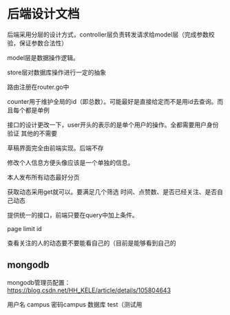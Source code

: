 # 后端设计文档
后端采用分层的设计方式，controller层负责转发请求给model层（完成参数校验，保证参数合法性）

model层是数据操作逻辑。

store层对数据库操作进行一定的抽象

路由注册在router.go中

counter用于维护全局的id（即总数）。可能最好是直接给定而不是用id去查询。而且每个都是单例

接口的设计更改一下，user开头的表示的是单个用户的操作。全都需要用户身份验证
其他的不需要

草稿界面完全由前端实现。后端不存

修改个人信息方便头像应该是一个单独的信息。

本人发布所有动态最好分页

获取动态采用get就可以。要满足几个筛选
时间、点赞数、是否已经关注、是否自己动态

提供统一的接口，前端只要在query中加上条件。

page limit id

查看关注的人的动态要不要能看自己的（目前是能够看到自己的

## mongodb
mongodb管理员配置：https://blog.csdn.net/HH_KELE/article/details/105804643

用户名 campus 密码campus 数据库 test（测试用